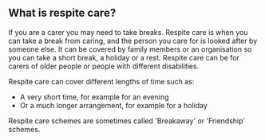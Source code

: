 ##  What is respite care?

If you are a carer you may need to take breaks. Respite care is when you can
take a break from caring, and the person you care for is looked after by
someone else. It can be covered by family members or an organisation so you
can take a short break, a holiday or a rest. Respite care can be for carers of
older people or people with different disabilities.

Respite care can cover different lengths of time such as:

  * A very short time, for example for an evening 
  * Or a much longer arrangement, for example for a holiday 

Respite care schemes are sometimes called 'Breakaway' or 'Friendship' schemes.
